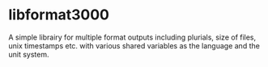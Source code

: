 libformat3000
=============

A simple librairy for multiple format outputs including plurials, size of files, unix timestamps etc. with various shared variables as the language and the unit system.
